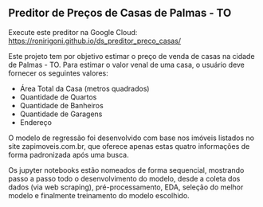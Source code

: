 ## Preditor de Preços de Casas de Palmas - TO

Execute este preditor na Google Cloud: <https://ronirigoni.github.io/ds_preditor_preco_casas/>

Este projeto tem por objetivo estimar o preço de venda de casas na cidade de Palmas - TO. Para estimar o valor venal de uma casa,
o usuário deve fornecer os seguintes valores:
- Área Total da Casa (metros quadrados)
- Quantidade de Quartos
- Quantidade de Banheiros
- Quantidade de Garagens
- Endereço

O modelo de regressão foi desenvolvido com base nos imóveis listados no site zapimoveis.com.br, que oferece apenas estas quatro 
informações de forma padronizada após uma busca.

Os jupyter notebooks estão nomeados de forma sequencial, mostrando passo a passo todo o desenvolvimento do modelo, desde a coleta dos dados 
(via web scraping), pré-processamento, EDA, seleção do melhor modelo e finalmente treinamento do modelo escolhido.
